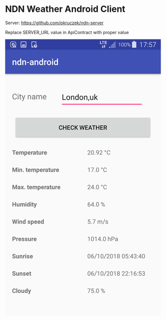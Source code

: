 # NDN Weather Android Client
Server:
https://github.com/pkruczek/ndn-server

Replace SERVER_URL value in ApiContract with proper value

![Sample view](sample.png "Sample view")